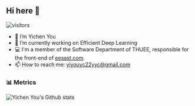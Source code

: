 ## Hi here 👋
![visitors](https://komarev.com/ghpvc/?username=youyc22)
- 🌱 I’m Yichen You
- 🔭 I’m currently working on Efficient Deep Learning
- 💻 I'm a member of the Software Department of THUEE, responsible for the front-end of [eesast.com](https://eesast.com/).
- 📫 How to reach me: yiyouyc22yyc@gmail.com
### :bar_chart: Metrics

![Yichen You's Github stats](https://github-readme-stats.vercel.app/api?username=youyc22&show_icons=true&count_private=true&theme=tokyonight&border_color=000000&title_color=0366D6&bg_color=45,0D1117,0D1117,7223DA)

<!--![Yichen You's Top Langs](https://github-readme-stats.vercel.app/api/top-langs/?username=youyc22&langs_count=10&layout=compact&count_private=true&theme=tokyonight&border_color=000000&title_color=0366D6&bg_color=45,0D1117,0D1117,7223DA)

-->

<!--
**youyc22/youyc22** is a ✨ _special_ ✨ repository because its `README.md` (this file) appears on your GitHub profile.

Here are some ideas to get you started:


-->
